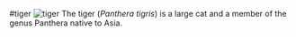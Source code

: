#tiger 
![tiger](https://en.wikipedia.org/wiki/Tiger#/media/File:Walking_tiger_female.jpg)
The tiger (*Panthera tigris*) is a large cat and a member of the genus Panthera native to Asia. 

